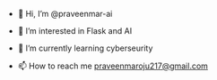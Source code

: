 - 👋 Hi, I’m @praveenmar-ai
- 👀 I’m interested in Flask and AI
- 🌱 I’m currently learning cyberseurity 

- 📫 How to reach me praveenmaroju217@gmail.com

<!---
praveenmar-ai/praveenmar-ai is a ✨ special ✨ repository because its `README.md` (this file) appears on your GitHub profile.
You can click the Preview link to take a look at your changes.
--->

